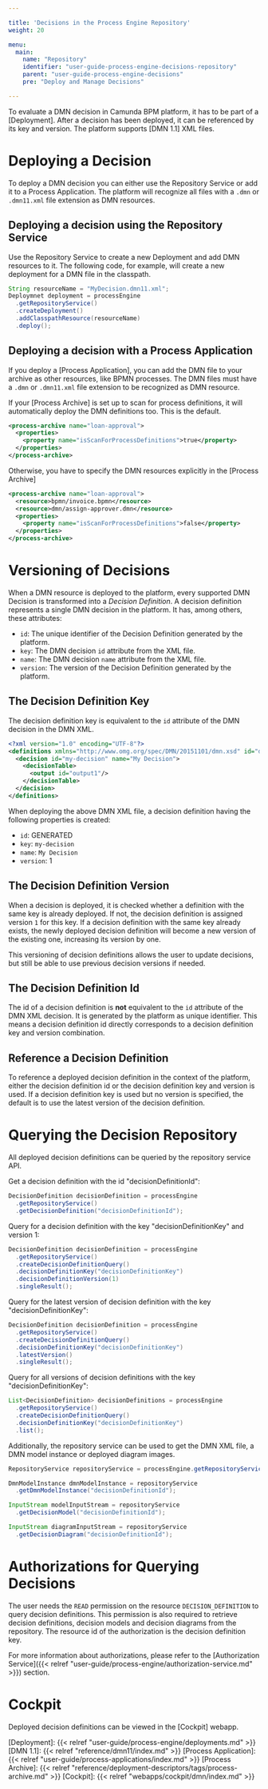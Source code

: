 ```yaml
---

title: 'Decisions in the Process Engine Repository'
weight: 20

menu:
  main:
    name: "Repository"
    identifier: "user-guide-process-engine-decisions-repository"
    parent: "user-guide-process-engine-decisions"
    pre: "Deploy and Manage Decisions"

---
```


To evaluate a DMN decision in Camunda BPM platform, it has to be part of
a [Deployment]. After a decision has been deployed, it can be referenced
by its key and version. The platform supports [DMN 1.1] XML files.

# Deploying a Decision

To deploy a DMN decision you can either use the Repository Service or add it to
a Process Application. The platform will recognize all files with a `.dmn` or
`.dmn11.xml` file extension as DMN resources.

## Deploying a decision using the Repository Service

Use the Repository Service to create a new Deployment and add
DMN resources to it. The following code, for example, will create a new
deployment for a DMN file in the classpath.

```java
String resourceName = "MyDecision.dmn11.xml";
Deploymnet deployment = processEngine
  .getRepositoryService()
  .createDeployment()
  .addClasspathResource(resourceName)
  .deploy();
```

## Deploying a decision with a Process Application

If you deploy a [Process Application], you can add the DMN file to your
archive as other resources, like BPMN processes. The DMN files must have
a `.dmn` or `.dmn11.xml` file extension to be recognized as DMN resource.

If your [Process Archive] is set up to scan for process definitions, it will
automatically deploy the DMN definitions too. This is the default.

```xml
<process-archive name="loan-approval">
  <properties>
    <property name="isScanForProcessDefinitions">true</property>
  </properties>
</process-archive>
```

Otherwise, you have to specify the DMN resources explicitly in the [Process
Archive]

```xml
<process-archive name="loan-approval">
  <resource>bpmn/invoice.bpmn</resource>
  <resource>dmn/assign-approver.dmn</resource>
  <properties>
    <property name="isScanForProcessDefinitions">false</property>
  </properties>
</process-archive>
```

# Versioning of Decisions

When a DMN resource is deployed to the platform, every supported DMN Decision
is transformed into a *Decision Definition*. A decision definition represents
a single DMN decision in the platform. It has, among others, these attributes:

- `id`: The unique identifier of the Decision Definition generated by the
  platform.
- `key`: The DMN decision `id` attribute from the XML file.
- `name`: The DMN decision `name` attribute from the XML file.
- `version`: The version of the Decision Definition generated by the platform.

## The Decision Definition Key

The decision definition key is equivalent to the `id` attribute of the DMN
decision in the DMN XML.

```xml
<?xml version="1.0" encoding="UTF-8"?>
<definitions xmlns="http://www.omg.org/spec/DMN/20151101/dmn.xsd" id="definitions" name="definitions" namespace="http://camunda.org/schema/1.0/dmn">
  <decision id="my-decision" name="My Decision">
    <decisionTable>
      <output id="output1"/>
    </decisionTable>
  </decision>
</definitions>
```

When deploying the above DMN XML file, a decision definition having the following properties is created:

- `id`: GENERATED
- `key`: `my-decision`
- `name`: `My Decision`
- `version`: 1

## The Decision Definition Version

When a decision is deployed, it is checked whether a definition with the same key is already deployed.
If not, the decision definition is assigned version `1` for this key. If a decision definition with the same
key already exists, the newly deployed decision definition will become a new version of
the existing one, increasing its version by one.

This versioning of decision definitions allows the user to update decisions,
but still be able to use previous decision versions if needed.

## The Decision Definition Id

The id of a decision definition is **not** equivalent to the `id` attribute of
the DMN XML decision. It is generated by the platform as unique identifier.
This means a decision definition id directly corresponds to a decision
definition key and version combination.

## Reference a Decision Definition

To reference a deployed decision definition in the context of the platform, 
either the decision definition id or the decision definition key and version is
used. If a decision definition key is used but no version is specified, the
default is to use the latest version of the decision definition.

# Querying the Decision Repository

All deployed decision definitions can be queried by the repository service API.

Get a decision definition with the id "decisionDefinitionId":
```java
DecisionDefinition decisionDefinition = processEngine
  .getRepositoryService()
  .getDecisionDefinition("decisionDefinitionId");
```

Query for a decision definition with the key "decisionDefinitionKey" and
version 1:
```java
DecisionDefinition decisionDefinition = processEngine
  .getRepositoryService()
  .createDecisionDefinitionQuery()
  .decisionDefinitionKey("decisionDefinitionKey")
  .decisionDefinitionVersion(1)
  .singleResult();
```

Query for the latest version of decision definition with the key "decisionDefinitionKey":
```java
DecisionDefinition decisionDefinition = processEngine
  .getRepositoryService()
  .createDecisionDefinitionQuery()
  .decisionDefinitionKey("decisionDefinitionKey")
  .latestVersion()
  .singleResult();
```

Query for all versions of decision definitions with the key
"decisionDefinitionKey":
```java
List<DecisionDefinition> decisionDefinitions = processEngine
  .getRepositoryService()
  .createDecisionDefinitionQuery()
  .decisionDefinitionKey("decisionDefinitionKey")
  .list();
```

Additionally, the repository service can be used to get the DMN XML file,
a DMN model instance or deployed diagram images.

```java
RepositoryService repositoryService = processEngine.getRepositoryService();

DmnModelInstance dmnModelInstance = repositoryService
  .getDmnModelInstance("decisionDefinitionId");

InputStream modelInputStream = repositoryService
  .getDecisionModel("decisionDefinitionId");

InputStream diagramInputStream = repositoryService
  .getDecisionDiagram("decisionDefinitionId");
```

# Authorizations for Querying Decisions

The user needs the `READ` permission on the resource `DECISION_DEFINITION` to
query decision definitions. This permission is also required to retrieve decision
definitions, decision models and decision diagrams from the repository. The
resource id of the authorization is the decision definition key.

For more information about authorizations, please refer to the [Authorization
Service]({{< relref "user-guide/process-engine/authorization-service.md" >}}) section.

# Cockpit

Deployed decision definitions can be viewed in the [Cockpit] webapp.

[Deployment]: {{< relref "user-guide/process-engine/deployments.md" >}}
[DMN 1.1]: {{< relref "reference/dmn11/index.md" >}}
[Process Application]: {{< relref "user-guide/process-applications/index.md" >}}
[Process Archive]: {{< relref "reference/deployment-descriptors/tags/process-archive.md" >}}
[Cockpit]: {{< relref "webapps/cockpit/dmn/index.md" >}}
